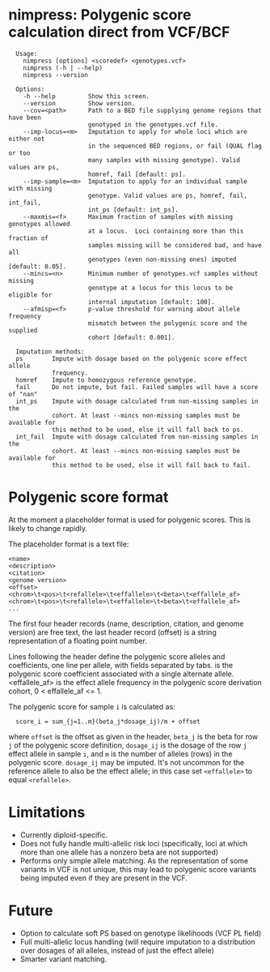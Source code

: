 # nimpress: Polygenic score calculation direct from VCF/BCF

```
  Usage:
    nimpress [options] <scoredef> <genotypes.vcf>
    nimpress (-h | --help)
    nimpress --version

  Options:
    -h --help         Show this screen.
    --version         Show version.
    --cov=<path>      Path to a BED file supplying genome regions that have been
                      genotyped in the genotypes.vcf file.
    --imp-locus=<m>   Imputation to apply for whole loci which are either not
                      in the sequenced BED regions, or fail (QUAL flag or too
                      many samples with missing genotype). Valid values are ps, 
                      homref, fail [default: ps].
    --imp-sample=<m>  Imputation to apply for an individual sample with missing 
                      genotype. Valid values are ps, homref, fail, int_fail, 
                      int_ps [default: int_ps].
    --maxmis=<f>      Maximum fraction of samples with missing genotypes allowed
                      at a locus.  Loci containing more than this fraction of 
                      samples missing will be considered bad, and have all 
                      genotypes (even non-missing ones) imputed [default: 0.05].
    --mincs=<n>       Minimum number of genotypes.vcf samples without missing 
                      genotype at a locus for this locus to be eligible for 
                      internal imputation [default: 100].
    --afmisp=<f>      p-value threshold for warning about allele frequency 
                      mismatch between the polygenic score and the supplied 
                      cohort [default: 0.001].

  Imputation methods:
  ps        Impute with dosage based on the polygenic score effect allele 
            frequency.
  homref    Impute to homozygous reference genotype.
  fail      Do not impute, but fail. Failed samples will have a score of "nan"
  int_ps    Impute with dosage calculated from non-missing samples in the 
            cohort. At least --mincs non-missing samples must be available for 
            this method to be used, else it will fall back to ps.
  int_fail  Impute with dosage calculated from non-missing samples in the 
            cohort. At least --mincs non-missing samples must be available for 
            this method to be used, else it will fall back to fail.
```

# Polygenic score format
At the moment a placeholder format is used for polygenic scores. This is likely to change rapidly.

The placeholder format is a text file:
```
<name>
<description>
<citation>
<genome version>
<offset>
<chrom>\t<pos>\t<refallele>\t<effallele>\t<beta>\t<effallele_af>
<chrom>\t<pos>\t<refallele>\t<effallele>\t<beta>\t<effallele_af>
...
```
The first four header records (name, description, citation, and genome version) are free text, 
the last header record (offset) is a string representation of a floating point number.

Lines following the header define the polygenic score alleles and coefficients, one line per
allele, with fields separated by tabs.  <beta> is the polygenic score coefficient associated with
a single alternate allele.  <effallele_af> is the effect allele frequency in the polygenic score derivation
cohort, 0 < effallele_af <= 1.

The polygenic score for sample `i` is calculated as:
```
  score_i = sum_{j=1..m}(beta_j*dosage_ij)/m + offset
```
where `offset` is the offset as given in the header, `beta_j` is the beta for row `j` of the 
polygenic score definition, `dosage_ij` is the dosage of the row `j` effect allele in sample `i`,
and `m` is the number of alleles (rows) in the polygenic score.  `dosage_ij` may be imputed.
It's not uncommon for the reference allele to also be the effect allele; in this case set
`<effallele>` to equal `<refallele>`.

# Limitations
* Currently diploid-specific.
* Does not fully handle multi-allelic risk loci (specifically, loci at which more than one allele has a nonzero beta are not supported)
* Performs only simple allele matching. As the representation of some variants in VCF is not unique, this may lead to polygenic score variants being imputed even if they are present in the VCF.

# Future
* Option to calculate soft PS based on genotype likelihoods (VCF PL field)
* Full multi-allelic locus handling (will require imputation to a distribution over dosages of all alleles, instead of just the effect allele)
* Smarter variant matching.
